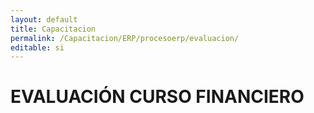 ```yaml
---
layout: default
title: Capacitacion
permalink: /Capacitacion/ERP/procesoerp/evaluacion/
editable: si
---
```


# EVALUACIÓN CURSO FINANCIERO



